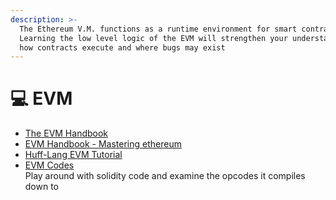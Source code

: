 ```yaml
---
description: >-
  The Ethereum V.M. functions as a runtime environment for smart contracts.
  Learning the low level logic of the EVM will strengthen your understanding of
  how contracts execute and where bugs may exist
---
```


# 💻 EVM

* [The EVM Handbook](https://noxx3xxon.notion.site/The-EVM-Handbook-bb38e175cc404111a391907c4975426d)
* [EVM Handbook - Mastering ethereum](https://cypherpunks-core.github.io/ethereumbook/)
* [Huff-Lang EVM Tutorial](https://docs.huff.sh/tutorial/evm-basics/)
* [EVM Codes](https://www.evm.codes/playground?fork=merge)\
  Play around with solidity code and examine the opcodes it compiles down to
